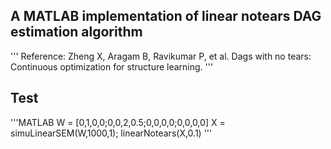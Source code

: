 ## A MATLAB implementation of linear notears DAG estimation algorithm
'''
Reference: Zheng X, Aragam B, Ravikumar P, et al. Dags with no tears: Continuous optimization for structure learning.
'''

## Test
'''MATLAB
W = [0,1,0,0;0,0,2,0.5;0,0,0,0;0,0,0,0]
X = simuLinearSEM(W,1000,1);
linearNotears(X,0.1)
'''